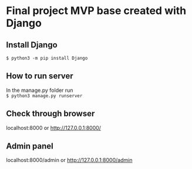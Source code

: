 # Final project MVP base created with Django

## Install Django
`$ python3 -m pip install Django`
## How to run server
In the manage.py folder run <br>
`$ python3 manage.py runserver`
## Check through browser
localhost:8000 or http://127.0.0.1:8000/
## Admin panel
localhost:8000/admin or http://127.0.0.1:8000/admin
